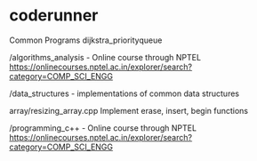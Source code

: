 # coderunner
Common Programs
 dijkstra_priorityqueue  


/algorithms_analysis - Online course through NPTEL
https://onlinecourses.nptel.ac.in/explorer/search?category=COMP_SCI_ENGG


/data_structures - implementations of common data structures

array/resizing_array.cpp
   Implement erase, insert, begin functions


/programming_c++ - Online course through NPTEL
https://onlinecourses.nptel.ac.in/explorer/search?category=COMP_SCI_ENGG
